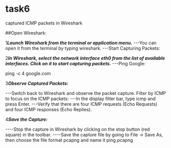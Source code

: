 # task6
 captured ICMP packets in Wireshark
 
##Open Wireshark:

1***Launch Wireshark from the terminal or application menu.***
---You can open it from the terminal by typing wireshark.
---Start Capturing Packets:

2***In Wireshark, select the network interface eth0 from the list of available interfaces. Click on it to start capturing packets.***
---Ping Google:

ping -c 4 google.com

3***Observe Captured Packets:***

---Switch back to Wireshark and observe the packet capture. Filter by ICMP to focus on the ICMP packets:
---In the display filter bar, type icmp and press Enter.
---Verify that there are four ICMP requests (Echo Requests) and four ICMP responses (Echo Replies).

4***Save the Capture:***

----Stop the capture in Wireshark by clicking on the stop button (red square) in the toolbar.
----Save the capture file by going to File -> Save As, then choose the file format pcapng and name it ping.pcapng
